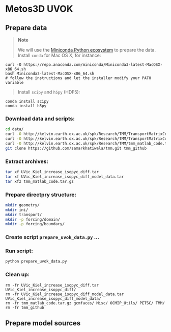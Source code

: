 # Metos3D UVOK

## Prepare data

> **Note**
>
> We will use the [Miniconda Python ecosystem](https://docs.conda.io/en/latest/miniconda.html)
> to prepare the data. Install `conda` for Mac OS X, for instance:
>
```
curl -O https://repo.anaconda.com/miniconda/Miniconda3-latest-MacOSX-x86_64.sh
bash Miniconda3-latest-MacOSX-x86_64.sh
# follow the instructions and let the installer modify your PATH variable
```
> Install `scipy` and `h5py` (HDF5):
>
```
conda install scipy
conda install h5py
```

### Download data and scripts:

```sh
cd data/
curl -O http://kelvin.earth.ox.ac.uk/spk/Research/TMM/TransportMatrixConfigs/UVic_Kiel_increase_isopyc_diff.tar
curl -O http://kelvin.earth.ox.ac.uk/spk/Research/TMM/TransportMatrixConfigs/UVic_Kiel_increase_isopyc_diff_model_data.tar
curl -O http://kelvin.earth.ox.ac.uk/spk/Research/TMM/tmm_matlab_code.tar.gz
git clone https://github.com/samarkhatiwala/tmm.git tmm_github
```

### Extract archives:

```sh
tar xf UVic_Kiel_increase_isopyc_diff.tar 
tar xf UVic_Kiel_increase_isopyc_diff_model_data.tar 
tar xfz tmm_matlab_code.tar.gz 
```

### Prepare directpry structure:

```sh
mkdir geometry/
mkdir ini/
mkdir transport/
mkdir -p forcing/domain/
mkdir -p forcing/boundary/
```

### Create script `prepare_uvok_data.py` ...

### Run script:

```sh
python prepare_uvok_data.py
```

### Clean up:

```
rm -fr UVic_Kiel_increase_isopyc_diff.tar UVic_Kiel_increase_isopyc_diff/
rm -fr UVic_Kiel_increase_isopyc_diff_model_data.tar UVic_Kiel_increase_isopyc_diff_model_data/
rm -fr tmm_matlab_code.tar.gz gcmfaces/ Misc/ OCMIP_Utils/ PETSC/ TMM/
rm -fr tmm_github
```

## Prepare model sources


